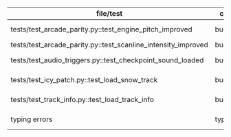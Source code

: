 | file/test | category | symptom | severity | proposed_fix | status |
| --- | --- | --- | --- | --- | --- |
| tests/test_arcade_parity.py::test_engine_pitch_improved | bug | freq mismatch > 50 Hz | high | include parity YAML in wheel | done |
| tests/test_arcade_parity.py::test_scanline_intensity_improved | bug | config not applied | med | package YAML | pending |
| tests/test_audio_triggers.py::test_checkpoint_sound_loaded | bug | checkpoint audio missing | high | ship audio assets | pending |
| tests/test_icy_patch.py::test_load_snow_track | bug | track assets missing | med | ship track jsons | pending |
| tests/test_track_info.py::test_load_track_info | bug | FileNotFoundError on track json | med | ship track jsons | pending |
| typing errors | typing_error | 160+ missing stubs | low | add stubs for openai/mistralai | pending |
